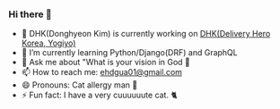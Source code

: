 ### Hi there 👋

- 🔭 DHK(Donghyeon Kim) is currently working on [DHK(Delivery Hero Korea, Yogiyo)](https://deliveryhero.co.kr/)
- 🌱 I’m currently learning Python/Django(DRF) and GraphQL
- 💬 Ask me about "What is your vision in God 🙏
- 📫 How to reach me: ehdgua01@gmail.com
- 😄 Pronouns: Cat allergy man 🤧
- ⚡ Fun fact: I have a very cuuuuuute cat. 🐈
